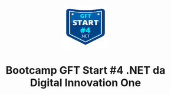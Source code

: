 <p align="center"><img src="./img/GtfStart-4-dotNet.png" alt="C#" tittle="GFT Start #4 .NET" width="120" height="120"></p>

<h1 align="center">Bootcamp GFT Start #4 .NET da Digital Innovation One</h1>



